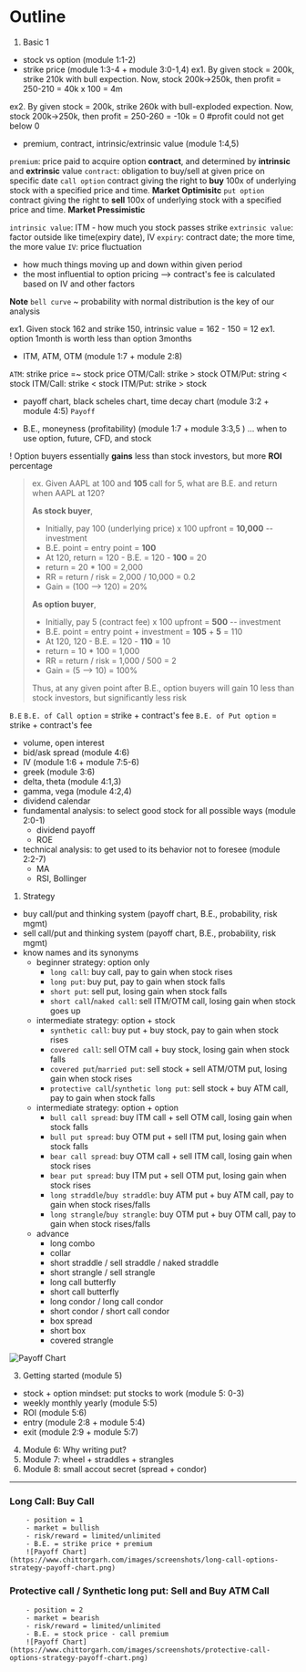 # Outline 
1. Basic 1 
- stock vs option (module 1:1-2)
- strike price (module 1:3-4 + module 3:0-1,4)
ex1. By given stock = 200k, strike 210k with bull expection. Now, stock 200k->250k, then profit = 250-210 = 40k x 100 = 4m

ex2. By given stock = 200k, strike 260k with bull-exploded expection. Now, stock 200k->250k, then profit = 250-260 = -10k = 0 #profit could not get below 0 

- premium, contract, intrinsic/extrinsic value (module 1:4,5)

`premium`: price paid to acquire option **contract**, and determined by **intrinsic** and **extrinsic** value
`contract`: obligation to buy/sell at given price on specific date
    `call option` contract giving the right to **buy** 100x of underlying stock with a specified price and time. **Market Optimisitc**
    `put option` contract giving the right to **sell** 100x of underlying stock with a specified price and time. **Market Pressimistic**


`intrinsic value`: ITM - how much you stock passes strike
`extrinsic value`: factor outside like time(expiry date), IV
`expiry`: contract date; the more time, the more value
`IV`: price fluctuation 
- how much things moving up and down within given period
- the most influential to option pricing --> contract's fee is calculated based on IV and other factors

**Note** `bell curve` ~ probability with normal distribution is the key of our analysis

ex1. Given stock 162 and strike 150, intrinsic value = 162 - 150 = 12
ex1. option 1month is worth less than option 3months

- ITM, ATM, OTM (module 1:7 + module 2:8)

`ATM`: strike price =~ stock price 
OTM/Call: strike > stock
OTM/Put: string < stock
ITM/Call: strike < stock
ITM/Put: strike > stock


- payoff chart, black scheles chart, time decay chart (module 3:2 + module 4:5)
`Payoff`

- B.E., moneyness (profitability) (module 1:7 + module 3:3,5 ) ... when to use option, future, CFD, and stock

! Option buyers essentially **gains** less than stock investors, but more **ROI** percentage

> ex. Given AAPL at 100 and **105** call for 5, what are B.E. and return when AAPL at 120?
>  
> **As stock buyer**, 
> - Initially, pay 100 (underlying price) x 100 upfront = **10,000** -- investment
> - B.E. point = entry point = **100**
> - At 120, return = 120 - B.E. = 120 - **100** = 20
> - return = 20 * 100 = 2,000 
> - RR = return / risk = 2,000 / 10,000 = 0.2
> - Gain = (100 --> 120) = 20%
>
> **As option buyer**,
> - Initially, pay 5 (contract fee) x 100 upfront = **500** -- investment
> - B.E. point = entry point + investment = **105** + **5** = 110
> - At 120, 120 - B.E. = 120 - **110** = 10 
> - return = 10 * 100 = 1,000
> - RR = return / risk = 1,000 / 500 = 2 
> - Gain = (5 --> 10) = 100%
> 
>
> Thus, at any given point after B.E., option buyers will gain 10 less than stock investors, but significantly less risk

`B.E` 
    `B.E. of Call option` = strike + contract's fee 
    `B.E. of Put option` = strike + contract's fee
    


- volume, open interest 
- bid/ask spread (module 4:6)
- IV (module 1:6 + module 7:5-6)
- greek (module 3:6)
- delta, theta (module 4:1,3)
- gamma, vega (module 4:2,4)
- dividend calendar
- fundamental analysis: to select good stock for all possible ways (module 2:0-1)
    - dividend payoff 
    - ROE
- technical analysis: to get used to its behavior not to foresee (module 2:2-7)
    - MA
    - RSI, Bollinger

1. Strategy 
- buy call/put and thinking system (payoff chart, B.E., probability, risk mgmt)
- sell call/put and thinking system (payoff chart, B.E., probability, risk mgmt)
- know names and its synonyms 
    - beginner strategy: option only 
        - `long call`: buy call, pay to gain when stock rises
        - `long put`: buy put, pay to gain when stock falls
        - `short put`: sell put, losing gain when stock falls
        - `short call`/`naked call`: sell ITM/OTM call, losing gain when stock goes up 
    - intermediate strategy: option + stock
        - `synthetic call`: buy put + buy stock, pay to gain when stock rises 
        - `covered call`: sell OTM call + buy stock, losing gain when stock falls 
        - `covered put`/`married put`: sell stock + sell ATM/OTM put, losing gain when stock rises
        - `protective call`/`synthetic long put`: sell stock + buy ATM call, pay to gain when stock falls
    - intermediate strategy: option + option
        - `bull call spread`: buy ITM call + sell OTM call, losing gain when stock falls
        - `bull put spread`: buy OTM put + sell ITM put, losing gain when stock falls
        - `bear call spread`: buy OTM call + sell ITM call, losing gain when stock rises
        - `bear put spread`: buy ITM put + sell OTM put, losing gain when stock rises
        - `long straddle`/`buy straddle`: buy ATM put + buy ATM call, pay to gain when stock rises/falls         
        - `long strangle`/`buy strangle`: buy OTM put + buy OTM call, pay to gain when stock rises/falls
    - advance
        - long combo
        - collar
        - short straddle / sell straddle / naked straddle
        - short strangle / sell strangle 
        - long call butterfly
        - short call butterfly
        - long condor / long call condor 
        - short condor / short call condor 
        - box spread 
        - short box 
        - covered strangle

![Payoff Chart](https://www.newtraderu.com/wp-content/uploads/2021/10/Snip-Option-Strategy-CheatSheet.pdf-Personal-Microsoft-Edge-1024x720.png)

3. Getting started (module 5)
- stock + option mindset: put stocks to work (module 5: 0-3)
- weekly monthly yearly (module 5:5)
- ROI (module 5:6)
- entry (module 2:8 + module 5:4)
- exit (module 2:9 + module 5:7)  

4. Module 6: Why writing put?
5. Module 7: wheel + straddles + strangles
6. Module 8: small accout secret (spread + condor)

---

### Long Call: Buy Call 
        - position = 1
        - market = bullish
        - risk/reward = limited/unlimited
        - B.E. = strike price + premium
        ![Payoff Chart](https://www.chittorgarh.com/images/screenshots/long-call-options-strategy-payoff-chart.png)


### Protective call / Synthetic long put: Sell and Buy ATM Call
        - position = 2
        - market = bearish
        - risk/reward = limited/unlimited
        - B.E. = stock price - call premium
        ![Payoff Chart](https://www.chittorgarh.com/images/screenshots/protective-call-options-strategy-payoff-chart.png)


